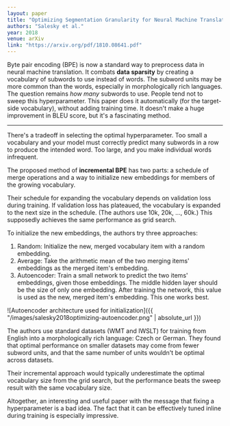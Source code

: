 ```yaml
---
layout: paper
title: "Optimizing Segmentation Granularity for Neural Machine Translation"
authors: "Salesky et al."
year: 2018
venue: arXiv
link: "https://arxiv.org/pdf/1810.08641.pdf"
---
```


Byte pair encoding (BPE) is now a standard way to preprocess data in neural machine translation. It combats **data sparsity** by creating a vocabulary of subwords to use instead of words. The subword units may be more common than the words, especially in morphologically rich languages. The question remains *how many* subwords to use. People tend not to sweep this hyperparameter. This paper does it automatically (for the target-side vocabulary), without adding training time. It doesn't make a huge improvement in BLEU score, but it's a fascinating method.

<!--more-->

---

There's a tradeoff in selecting the optimal hyperparameter. Too small a vocabulary and your model must correctly predict many subwords in a row to produce the intended word. Too large, and you make individual words infrequent.

The proposed method of **incremental BPE** has two parts: a schedule of merge operations and a way to initialize new embeddings for members of the growing vocabulary.

Their schedule for expanding the vocabulary depends on validation loss during training. If validation loss has plateaued, the vocabulary is expanded to the next size in the schedule. (The authors use 10k, 20k, ..., 60k.) This supposedly achieves the same performance as grid search.

To initialize the new embeddings, the authors try three approaches:

1. Random: Initialize the new, merged vocabulary item with a random embedding.
2. Average: Take the arithmetic mean of the two merging items' embeddings as the merged item's embedding.
3. Autoencoder: Train a small network to predict the two items' embeddings, given those embeddings. The middle hidden layer should be the size of only one embedding. After training the network, this value is used as the new, merged item's embedding. This one works best.

![Autoencoder architecture used for initialization]({{ "/images/salesky2018optimizing-autoencoder.png" | absolute_url }})

The authors use standard datasets (WMT and IWSLT) for training from English into a morphologically rich language: Czech or German. They found that optimal performance on smaller datasets may come from fewer subword units, and that the same number of units wouldn't be optimal across datasets.

Their incremental approach would typically underestimate the optimal vocabulary size from the grid search, but the performance beats the sweep result with the same vocabulary size.

Altogether, an interesting and useful paper with the message that fixing a hyperparameter is a bad idea. The fact that it can be effectively tuned inline during training is especially impressive.
